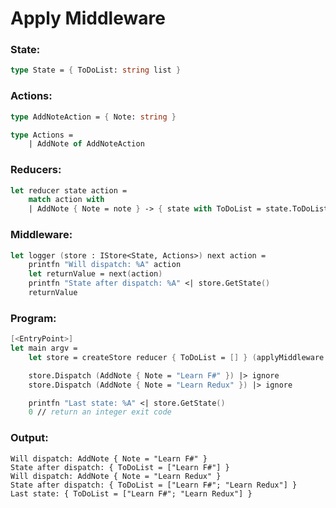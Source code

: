 # Apply Middleware

### State:
``` fsharp
type State = { ToDoList: string list }  
```

### Actions:
``` fsharp
type AddNoteAction = { Note: string }

type Actions =
    | AddNote of AddNoteAction
```

### Reducers:
``` fsharp
let reducer state action =
    match action with
    | AddNote { Note = note } -> { state with ToDoList = state.ToDoList@[note] }
```

### Middleware:
``` fsharp
let logger (store : IStore<State, Actions>) next action =
    printfn "Will dispatch: %A" action
    let returnValue = next(action)
    printfn "State after dispatch: %A" <| store.GetState()
    returnValue
```

### Program:
``` fsharp
[<EntryPoint>]
let main argv =
    let store = createStore reducer { ToDoList = [] } (applyMiddleware [| logger |])

    store.Dispatch (AddNote { Note = "Learn F#" }) |> ignore
    store.Dispatch (AddNote { Note = "Learn Redux" }) |> ignore

    printfn "Last state: %A" <| store.GetState()
    0 // return an integer exit code
```

### Output:
``` shell
Will dispatch: AddNote { Note = "Learn F#" }
State after dispatch: { ToDoList = ["Learn F#"] }
Will dispatch: AddNote { Note = "Learn Redux" }
State after dispatch: { ToDoList = ["Learn F#"; "Learn Redux"] }
Last state: { ToDoList = ["Learn F#"; "Learn Redux"] }
```